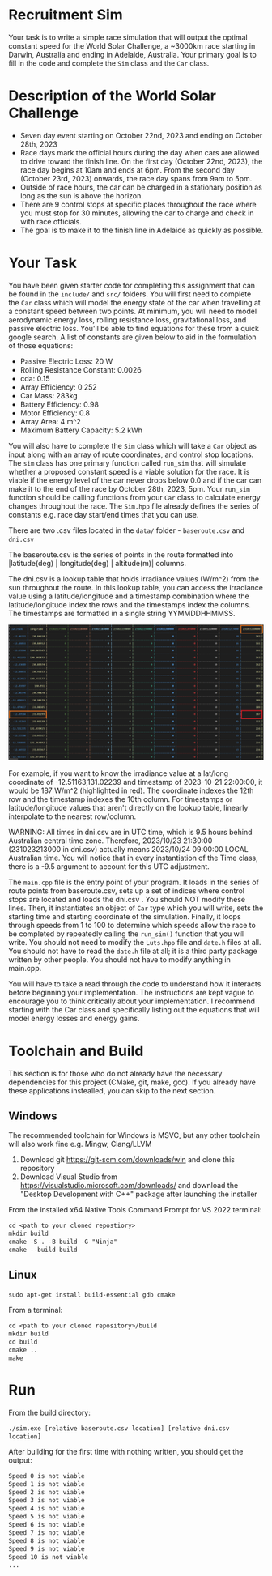 # Recruitment Sim

Your task is to write a simple race simulation that will output the optimal constant speed for the World Solar Challenge, a ~3000km race starting in Darwin, Australia and ending in Adelaide, Australia. Your primary goal is to fill in the code and complete the `Sim` class and the `Car` class.

# Description of the World Solar Challenge

- Seven day event starting on October 22nd, 2023 and ending on October 28th, 2023
- Race days mark the official hours during the day when cars are allowed to drive toward the finish line. On the first day (October 22nd, 2023), the race day begins at 10am and ends at 6pm. From the second day (October 23rd, 2023) onwards, the race day spans from 9am to 5pm.
- Outside of race hours, the car can be charged in a stationary position as long as the sun is above the horizon.
- There are 9 control stops at specific places throughout the race where you must stop for 30 minutes, allowing the car to charge and check in with race officials.
- The goal is to make it to the finish line in Adelaide as quickly as possible.

# Your Task

You have been given starter code for completing this assignment that can be found in the `include/` and `src/` folders. You will first need to complete the `Car` class which will model the energy state of the car when travelling at a constant speed between two points. At minimum, you will need to model aerodynamic energy loss, rolling resistance loss, gravitational loss, and passive electric loss. You'll be able to find equations for these from a quick google search. A list of constants are given below to aid in the formulation of those equations:

- Passive Electric Loss: 20 W
- Rolling Resistance Constant: 0.0026
- cda: 0.15
- Array Efficiency: 0.252
- Car Mass: 283kg
- Battery Efficiency: 0.98
- Motor Efficiency: 0.8
- Array Area: 4 m^2
- Maximum Battery Capacity: 5.2 kWh

You will also have to complete the `Sim` class which will take a `Car` object as input along with an array of route coordinates, and control stop locations. The `sim` class has one primary function called `run_sim` that will simulate whether a proposed constant speed is a viable solution for the race. It is viable if the energy level of the car never drops below 0.0 and if the car can make it to the end of the race by October 28th, 2023, 5pm. Your `run_sim` function should be calling functions from your `Car` class to calculate energy changes throughout the race. The `Sim.hpp` file already defines the series of constants e.g. race day start/end times that you can use.

There are two .csv files located in the `data/` folder - `baseroute.csv` and `dni.csv`

The baseroute.csv is the series of points in the route formatted into |latitude(deg) | longitude(deg) | altitude(m)| columns. 

The dni.csv is a lookup table that holds irradiance values (W/m^2) from the sun throughout the route. In this lookup table, you can access the irradiance value using a latitude/longitude and a timestamp combination where the latitude/longitude index the rows and the timestamps index the columns. The timestamps are formatted in a single string YYMMDDHHMMSS.

![DNI Table Format](data/dni_table.png)

For example, if you want to know the irradiance value at a lat/long coordinate of -12.51163,131.02239 and timestamp of 2023-10-21 22:00:00, it would be 187 W/m^2 (highlighted in red). The coordinate indexes the 12th row and the timestamp indexes the 10th column. For timestamps or latitude/longitude values that aren't directly on the lookup table, linearly interpolate to the nearest row/column.

WARNING: All times in dni.csv are in UTC time, which is 9.5 hours behind Australian central time zone. Therefore, 2023/10/23 21:30:00 (231023213000 in dni.csv) actually means 2023/10/24 09:00:00 LOCAL Australian time. You will notice that in every instantiation of the Time class, there is a -9.5 argument to account for this UTC adjustment.

The `main.cpp` file is the entry point of your program. It loads in the series of route points from baseroute.csv, sets up a set of indices where control stops are located and loads the dni.csv . You should NOT modify these lines. Then, it instantiates an object of `Car` type which you will write, sets the starting time and starting coordinate of the simulation. Finally, it loops through speeds from 1 to 100 to determine which speeds allow the race to be completed by repeatedly calling the `run_sim()` function that you will write. You should not need to modify the `Luts.hpp` file and `date.h` files at all. You should not have to read the `date.h` file at all; it is a third party package written by other people. You should not have to modify anything in main.cpp.

You will have to take a read through the code to understand how it interacts before beginning your implementation. The instructions are kept vague to encourage you to think critically about your implementation. I recommend starting with the Car class and specifically listing out the equations that will model energy losses and energy gains.

# Toolchain and Build

This section is for those who do not already have the necessary dependencies for this project (CMake, git, make, gcc). If you already have these applications instealled, you can skip to the next section.

## Windows
The recommended toolchain for Windows is MSVC, but any other toolchain will also work fine e.g. Mingw, Clang/LLVM
1. Download git https://git-scm.com/downloads/win and clone this repository
2. Download Visual Studio from https://visualstudio.microsoft.com/downloads/ and download the "Desktop Development with C++" package after launching the installer

From the installed x64 Native Tools Command Prompt for VS 2022 terminal:
```
cd <path to your cloned repostiory>
mkdir build
cmake -S . -B build -G "Ninja"
cmake --build build
```

## Linux
`sudo apt-get install build-essential gdb cmake`

From a terminal:

```
cd <path to your cloned repository>/build
mkdir build
cd build
cmake ..
make
```
# Run
From the build directory:
```
./sim.exe [relative baseroute.csv location] [relative dni.csv location]
```

After building for the first time with nothing written, you should get the output:
```
Speed 0 is not viable
Speed 1 is not viable
Speed 2 is not viable
Speed 3 is not viable
Speed 4 is not viable
Speed 5 is not viable
Speed 6 is not viable
Speed 7 is not viable
Speed 8 is not viable
Speed 9 is not viable
Speed 10 is not viable
...
```

